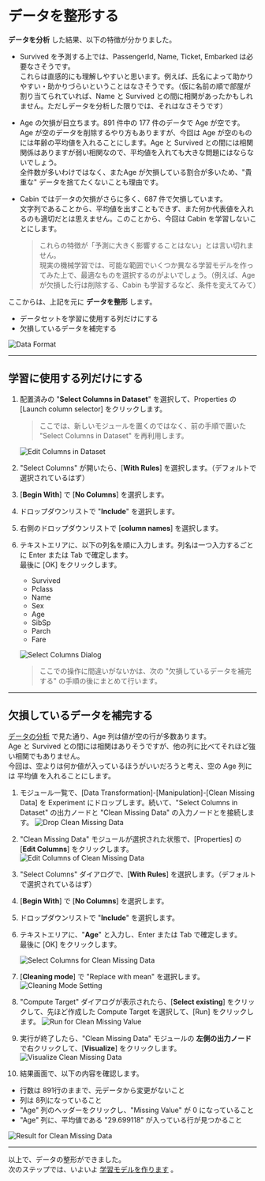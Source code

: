 # データを整形する

**データを分析** した結果、以下の特徴が分かりました。

- Survived を予測する上では、PassengerId, Name, Ticket, Embarked は必要なさそうです。  
これらは直感的にも理解しやすいと思います。例えば、氏名によって助かりやすい・助かりづらいということはなさそうです。（仮に名前の順で部屋が割り当てられていれば、Name と Survived との間に相関があったかもしれません。ただしデータを分析した限りでは、それはなさそうです）
- Age の欠損が目立ちます。891 件中の 177 件のデータで Age が空です。  
Age が空のデータを削除するやり方もありますが、今回は Age が空のものには年齢の平均値を入れることにします。Age と Survived との間には相関関係はありますが弱い相関なので、平均値を入れても大きな問題にはならないでしょう。  
全件数が多いわけではなく、またAge が欠損している割合が多いため、"貴重な" データを捨てたくないことも理由です。
- Cabin ではデータの欠損がさらに多く、687 件で欠損しています。  
文字列であることから、平均値を出すこともできず、また何か代表値を入れるのも適切だとは思えません。このことから、今回は Cabin を学習しないことにします。

   > これらの特徴が「予測に大きく影響することはない」とは言い切れません。  
   > 現実の機械学習では、可能な範囲でいくつか異なる学習モデルを作ってみた上で、最適なものを選択するのがよいでしょう。（例えば、Age が欠損した行は削除する、Cabin も学習するなど、条件を変えてみて）

ここからは、上記を元に **データを整形** します。

- データセットを学習に使用する列だけにする
- 欠損しているデータを補完する

![Data Format](./images/03/analyze_dataset.jpg)

---

## 学習に使用する列だけにする

1. 配置済みの "**Select Columns in Dataset**" を選択して、Properties の [Launch column selector] をクリックします。

   > ここでは、新しいモジュールを置くのではなく、前の手順で置いた "Select Columns in Dataset" を再利用します。

   ![Edit Columns in Dataset](./images/03/reedit_columns_in_dataset.jpg)

2. "Select Columns" が開いたら、[**With Rules**] を選択します。（デフォルトで選択されているはず）
3. [**Begin With**] で [**No Columns**] を選択します。
4. ドロップダウンリストで "**Include**" を選択します。
5. 右側のドロップダウンリストで [**column names**] を選択します。
6. テキストエリアに、以下の列名を順に入力します。列名は一つ入力するごとに Enter または Tab で確定します。  
最後に [OK] をクリックします。

   - Survived
   - Pclass
   - Name
   - Sex
   - Age
   - SibSp
   - Parch
   - Fare

   ![Select Columns Dialog](./images/03/select_columns_dialog.jpg)

   > ここでの操作に間違いがないかは、次の "欠損しているデータを補完する" の手順の後にまとめて行います。

---
## 欠損しているデータを補完する

[データの分析](./02_dataanalyze.md) で見た通り、Age 列は値が空の行が多数あります。  
Age と Survived との間には相関はありそうですが、他の列に比べてそれほど強い相関でもありません。  
今回は、空よりは何か値が入っているほうがいいだろうと考え、空の Age 列には 平均値 を入れることにします。

1. モジュール一覧で、[Data Transformation]-[Manipulation]-[Clean Missing Data] を Experiment にドロップします。続いて、"Select Columns in Dataset" の出力ノードと "Clean Missing Data" の入力ノードとを接続します。
![Drop Clean Missing Data](./images/03/drop_clean_missing_data.jpg)
2. "Clean Missing Data" モジュールが選択された状態で、[Properties] の [**Edit Columns**] をクリックします。
![Edit Columns of Clean Missing Data](./images/03/edit_columns_clean_missing_data.jpg)
3. "Select Columns" ダイアログで、[**With Rules**] を選択します。（デフォルトで選択されているはず）
4. [**Begin With**] で [**No Columns**] を選択します。
5. ドロップダウンリストで "**Include**" を選択します。
6. テキストエリアに、"**Age**" と入力し、Enter または Tab で確定します。  
最後に [OK] をクリックします。

   ![Select Columns for Clean Missing Data](./images/03/select_columns_for_clean_missing_data.jpg)

7. [**Cleaning mode**] で "Replace with mean" を選択します。
![Cleaning Mode Setting](./images/03/set_cleaning_mode.jpg)
8. "Compute Target" ダイアログが表示されたら、[**Select existing**] をクリックして、先ほど作成した Compute Target を選択して、[Run] をクリックします。
![Run for Clean Missing Value](./images/03/run_for_clean_missing_data.jpg)
9. 実行が終了したら、"Clean Missing Data" モジュールの **左側の出力ノード** で右クリックして、[**Visualize**] をクリックします。
![Visualize Clean Missing Data](./images/03/visualize_clean_missing_data.jpg)
10. 結果画面で、以下の内容を確認します。

   - 行数は 891行のままで、元データから変更がないこと
   - 列は 8列になっていること 
   - "Age" 列のヘッダーをクリックし、"Missing Value" が 0 になっていること
   - "Age" 列に、平均値である "29.699118" が入っている行が見つかること

   ![Result for Clean Missing Data](./images/03/result_clean_missing_data.jpg)

---

以上で、データの整形ができました。  
次のステップでは、いよいよ [学習モデルを作ります](./04_createmodel.md) 。